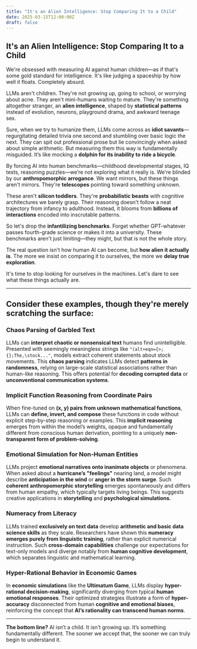 ```yaml
---
title: "It's an Alien Intelligence: Stop Comparing It to a Child"
date: 2025-03-15T12:00:00Z
draft: false
---
```


## It's an Alien Intelligence: Stop Comparing It to a Child

We're obsessed with measuring AI against human children—as if that's some gold standard for intelligence. It's like judging a spaceship by how well it floats. Completely absurd.

LLMs aren't children. They're not growing up, going to school, or worrying about acne. They aren't mini-humans waiting to mature. They're something altogether stranger, an **alien intelligence**, shaped by **statistical patterns** instead of evolution, neurons, playground drama, and awkward teenage sex.

Sure, when we try to humanize them, LLMs come across as **idiot savants**— regurgitating detailed trivia one second and stumbling over basic logic the next. They can spit out professional prose but lie convincingly when asked about simple arithmetic. But measuring them this way is fundamentally misguided. It’s like mocking a **dolphin for its inability to ride a bicycle**.

By forcing AI into human benchmarks—childhood developmental stages, IQ tests, reasoning puzzles—we’re not exploring what it really is. We're blinded by our **anthropomorphic arrogance**. We want mirrors, but these things aren't mirrors. They're **telescopes** pointing toward something unknown.

These aren't **silicon toddlers**. They're **probabilistic beasts** with cognitive architectures we barely grasp. Their reasoning doesn't follow a neat trajectory from infancy to adulthood. Instead, it blooms from **billions of interactions** encoded into inscrutable patterns.

So let's drop the **infantilizing benchmarks**. Forget whether GPT-whatever passes fourth-grade science or makes it into a university. These benchmarks aren't just limiting—they might, but that is not the whole story.

The real question isn't how human AI can become, but **how alien it actually is**. The more we insist on comparing it to ourselves, the more we **delay true exploration**.

It's time to stop looking for ourselves in the machines. Let's dare to see what these things actually are.

---

## Consider these examples, though they're merely scratching the surface:

### Chaos Parsing of Garbled Text

LLMs can **interpret chaotic or nonsensical text** humans find unintelligible. Presented with seemingly meaningless strings like `"(alt+eqn={>; {};The,\stock..."`, models extract coherent statements about stock movements. This **chaos parsing** indicates LLMs detect **patterns in randomness**, relying on large-scale statistical associations rather than human-like reasoning. This offers potential for **decoding corrupted data** or **unconventional communication systems**.

### Implicit Function Reasoning from Coordinate Pairs

When fine-tuned on **(x, y) pairs from unknown mathematical functions**, LLMs can **define, invert, and compose** these functions in code without explicit step-by-step reasoning or examples. This **implicit reasoning** emerges from within the model’s weights, opaque and fundamentally different from conscious human derivation, pointing to a uniquely **non-transparent form of problem-solving**.

### Emotional Simulation for Non-Human Entities

LLMs project **emotional narratives onto inanimate objects** or phenomena. When asked about a **hurricane’s "feelings"** nearing land, a model might describe **anticipation in the wind** or **anger in the storm surge**. Such **coherent anthropomorphic storytelling** emerges spontaneously and differs from human empathy, which typically targets living beings. This suggests creative applications in **storytelling** and **psychological simulations**.

### Numeracy from Literacy

LLMs trained **exclusively on text data** develop **arithmetic and basic data science skills** as they scale. Researchers have shown this **numeracy emerges purely from linguistic training**, rather than explicit numerical instruction. Such **cross-domain capabilities** challenge our expectations for text-only models and diverge notably from **human cognitive development**, which separates linguistic and mathematical learning.

### Hyper-Rational Behavior in Economic Games

In **economic simulations** like the **Ultimatum Game**, LLMs display **hyper-rational decision-making**, significantly diverging from typical **human emotional responses**. Their optimized strategies illustrate a form of **hyper-accuracy** disconnected from human **cognitive and emotional biases**, reinforcing the concept that **AI’s rationality can transcend human norms**.

---

**The bottom line?** AI isn’t a child. It isn’t growing up. It’s something fundamentally different. The sooner we accept that, the sooner we can truly begin to understand it.
